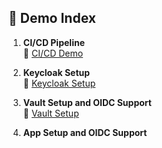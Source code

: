 ## 🔧 Demo Index

1. **CI/CD Pipeline**  
   📄 [CI/CD Demo](./demo-doc/ci_cd.md)

2. **Keycloak Setup**  
   📄 [Keycloak Setup](./demo-doc/keycloak-setup.md)

3. **Vault Setup and OIDC Support**  
   📄 [Vault Setup](./demo-doc/vault-setup.md)

4. **App Setup and OIDC Support**  

